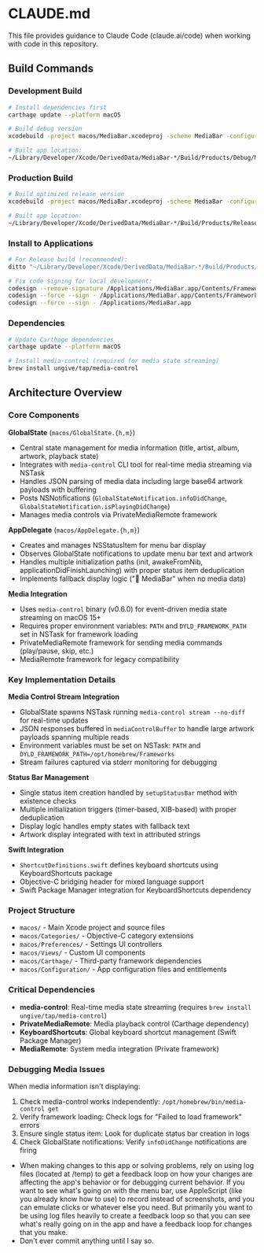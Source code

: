 # CLAUDE.md

This file provides guidance to Claude Code (claude.ai/code) when working with code in this repository.

## Build Commands

### Development Build
```bash
# Install dependencies first
carthage update --platform macOS

# Build debug version
xcodebuild -project macos/MediaBar.xcodeproj -scheme MediaBar -configuration Debug build

# Built app location:
~/Library/Developer/Xcode/DerivedData/MediaBar-*/Build/Products/Debug/MediaBar.app
```

### Production Build
```bash
# Build optimized release version
xcodebuild -project macos/MediaBar.xcodeproj -scheme MediaBar -configuration Release build

# Built app location:
~/Library/Developer/Xcode/DerivedData/MediaBar-*/Build/Products/Release/MediaBar.app
```

### Install to Applications
```bash
# For Release build (recommended):
ditto "~/Library/Developer/Xcode/DerivedData/MediaBar-*/Build/Products/Release/MediaBar.app" /Applications/MediaBar.app

# Fix code signing for local development:
codesign --remove-signature /Applications/MediaBar.app/Contents/Frameworks/PrivateMediaRemote.framework
codesign --force --sign - /Applications/MediaBar.app/Contents/Frameworks/PrivateMediaRemote.framework  
codesign --force --sign - /Applications/MediaBar.app
```

### Dependencies
```bash
# Update Carthage dependencies
carthage update --platform macOS

# Install media-control (required for media state streaming)
brew install ungive/tap/media-control
```

## Architecture Overview

### Core Components

**GlobalState** (`macos/GlobalState.{h,m}`)
- Central state management for media information (title, artist, album, artwork, playback state)
- Integrates with `media-control` CLI tool for real-time media streaming via NSTask
- Handles JSON parsing of media data including large base64 artwork payloads with buffering
- Posts NSNotifications (`GlobalStateNotification.infoDidChange`, `GlobalStateNotification.isPlayingDidChange`)
- Manages media controls via PrivateMediaRemote framework

**AppDelegate** (`macos/AppDelegate.{h,m}`)
- Creates and manages NSStatusItem for menu bar display
- Observes GlobalState notifications to update menu bar text and artwork
- Handles multiple initialization paths (init, awakeFromNib, applicationDidFinishLaunching) with proper status item deduplication
- Implements fallback display logic ("🎵 MediaBar" when no media data)

**Media Integration**
- Uses `media-control` binary (v0.6.0) for event-driven media state streaming on macOS 15+
- Requires proper environment variables: `PATH` and `DYLD_FRAMEWORK_PATH` set in NSTask for framework loading
- PrivateMediaRemote framework for sending media commands (play/pause, skip, etc.)
- MediaRemote framework for legacy compatibility

### Key Implementation Details

**Media Control Stream Integration**
- GlobalState spawns NSTask running `media-control stream --no-diff` for real-time updates
- JSON responses buffered in `mediaControlBuffer` to handle large artwork payloads spanning multiple reads
- Environment variables must be set on NSTask: `PATH` and `DYLD_FRAMEWORK_PATH=/opt/homebrew/Frameworks`
- Stream failures captured via stderr monitoring for debugging

**Status Bar Management**
- Single status item creation handled by `setupStatusBar` method with existence checks
- Multiple initialization triggers (timer-based, XIB-based) with proper deduplication
- Display logic handles empty states with fallback text
- Artwork display integrated with text in attributed strings

**Swift Integration**
- `ShortcutDefinitions.swift` defines keyboard shortcuts using KeyboardShortcuts package
- Objective-C bridging header for mixed language support
- Swift Package Manager integration for KeyboardShortcuts dependency

### Project Structure
- `macos/` - Main Xcode project and source files
- `macos/Categories/` - Objective-C category extensions
- `macos/Preferences/` - Settings UI controllers
- `macos/Views/` - Custom UI components
- `macos/Carthage/` - Third-party framework dependencies
- `macos/Configuration/` - App configuration files and entitlements

### Critical Dependencies
- **media-control**: Real-time media state streaming (requires `brew install ungive/tap/media-control`)
- **PrivateMediaRemote**: Media playback control (Carthage dependency)
- **KeyboardShortcuts**: Global keyboard shortcut management (Swift Package Manager)
- **MediaRemote**: System media integration (Private framework)

### Debugging Media Issues
When media information isn't displaying:
1. Check media-control works independently: `/opt/homebrew/bin/media-control get`
2. Verify framework loading: Check logs for "Failed to load framework" errors
3. Ensure single status item: Look for duplicate status bar creation in logs
4. Check GlobalState notifications: Verify `infoDidChange` notifications are firing
- When making changes to this app or solving problems, rely on using log files (located at /temp) to get a feedback loop on how your changes are affecting the app's behavior or for debugging current behavior. If you want to see what's going on with the menu bar, use AppleScript (like you already know how to use) to record instead of screenshots, and you can emulate clicks or whatever else you need. But primarily you want to be using log files heavily to create a feedback loop so that you can see what's really going on in the app and have a feedback loop for changes that you make.
- Don't ever commit anything until I say so.